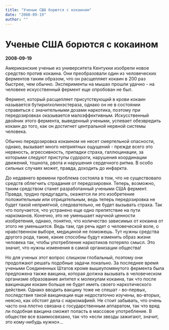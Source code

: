 ```yaml
---
title: "Ученые США борются с кокаином"
date: "2008-09-19"
author: ""
---
```


# Ученые США борются с кокаином

**2008-09-19** 

Американские ученые из университета Кентукки изобрели новое средство против кокаина. Они преобразовали один из человеческих ферментов таким образом, что он расщепляет кокаин в 200 раз быстрее, чем обычно. Эксперименты на мышах прошли удачно - на человеке искусственный фермент еще опробован не был.

Фермент, который расщепляет присутствующий в крови кокаин называется бутирилхолинэстераза, однако он не в состоянии справиться с значительными дозами наркотика, поэтому при передозировках оказывается малоэффективным. Искусственный двойник этого фермента, выведенный учеными, успевает обезвредить кокаин до того, как он достигнет центральной нервной системы человека.

Обычно передозировка кокаином не несет смертельной опасности, однако, вызывает много неприятных ощущений - прежде всего это нервность, агрессивность, припадки страха, галлюцинации, за которыми следуют приступы судороги, нарушения координации движений, тошнота, рвота и нарушения сердечного ритма. В особо сильных случаях может, правда, доходить до инфаркта.

До недавнего времени проблема состояла в том, что не существовало средств облегчить страдания от передозировки. Теперь, возможно, таким средством станет разработанный учеными США фермент. Правда, трудно предугадать, окажется ли это изобретение положительным или отрицательным, ведь теперь передозировка не будет такой неприятной, следовательно, не будет вызывать страха. Так что получается, что устранено еще одно препятствие на пути наркоманов. Конечно, это не уменьшает научной ценности изобретения, однако, понятно, что количество зависимых от кокаина от этого не уменьшится. Ведь там, где речь идет о человеческой воле, о нравственном выборе, медициной не поможешь. Тут нужны средства другого рода, такие, какие способны будут изменить образ жизни человека так, чтобы употребление наркотиков потеряло смысл. Это значит, что нужны изменения в самой организации общества!

Но для ученых этот вопрос слишком глобальный, поэтому они продолжают решать подобные задачи локально. За последнее время учеными Соединенных Штатов кроме вышеупомянутого фермента была предложена также вакцина, которая должна вызывать в человеческом организме образование антител к молекулам кокаина, так что после вакцинации кокаин больше не будет иметь своего наркотического действия. Однако вводить вакцину тоже не спешат - во-первых, последствия такой вакцинации еще недостаточно изучены, во-вторых, неясно, как обстоят дела с наркомафией. Не стоит забывать, что очень часто она плотно связана с государственным аппаратом, так что вряд ли подобная вакцина сможет попасть в массовое употребление. В обществе все взаимосвязано, так что «если звезды зажигают, значит, это кому-нибудь нужно»...